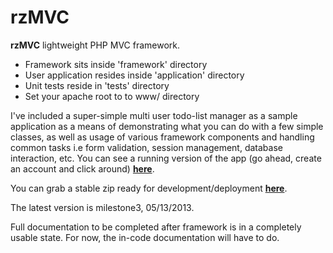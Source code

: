 rzMVC
======

<b>rzMVC</b> lightweight PHP MVC framework.  
<ul>
<li>Framework sits inside 'framework' directory</li>
<li>User application resides inside 'application' directory</li>
<li>Unit tests reside in 'tests' directory</li>
<li>Set your apache root to to www/ directory</li>
</ul>


I've included a super-simple multi user todo-list manager as a sample application as a means of demonstrating
what you can do with a few simple classes, as well as usage of various framework components and handling common 
tasks i.e form validation, session management, database interaction, etc. You can see a running version of the 
app (go ahead, create an account and click around) <a href="http://mvctest.russellz.com"><b>here</b></a>.


You can grab a stable zip ready for development/deployment <a href="http://mvc.russellz.com/releases/rzmvc_m4_20130610.zip"><b>here</b></a>.

The latest version is milestone3, 05/13/2013.


Full documentation to be completed after framework is in a completely usable state.  For now, the in-code
documentation will have to do.
